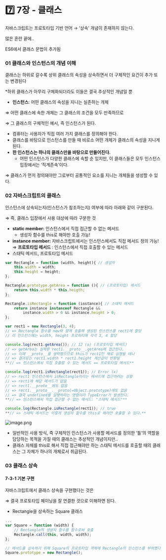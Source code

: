# 7️⃣ 7장 - 클래스

자바스크립트는 프로토타입 기반 언어 → ‘상속’ 개념이 존재하지 않는다.

많은 혼란 끝에..

ES6에서 클래스 문법이 추가됨

### 01 클래스와 인스턴스의 개념 이해

클래스는 하위로 갈수록 상위 클래스의 속성을 상속하면서 더 구체적인 요건이 추가 또는 변경된다

\*하위 클래스가 아무리 구체화되더라도 이들은 결국 추상적인 개념일 뿐

* **인스턴스**: 어떤 클래스의 속성을 지니는 실존하는 개체

⇒ 어떤 클래스에 속한 개체는 그 클래스의 조건을 모두 만족하므로

⇒ 그 클래스의 구체적인 예시, 즉 인스턴스가 된다.

* 컴퓨터는 사용자가 직접 여러 가지 클래스를 정의해야 한다.
* 클래스를 바탕으로 인스턴스를 만들 때 비로소 어떤 개체가 클래스의 속성을 지니게 된다.
* **한 인스턴스는 하나의 클래스만을 바탕으로 만들어진다.**
  * 어떤 인스턴스가 다양한 클래스에 속할 순 있지만, 이 클래스들은 모두 인스턴스 입장에서는 ‘직계존속’이다.

⇒ 클래스가 먼저 정의돼야만 그로부터 공통적인 요소를 지니는 개체들을 생성할 수 있다.

### 02 자바스크립트의 클래스

인스턴스에 상속되는지(인스턴스가 참조하는지) 여부에 따라 아래와 같이 구분된다.

⇒ 즉, 클래스 입장에서 사용 대상에 따라 구분한 것

* **static member:** 인스턴스에서 직접 접근할 수 없는 메서드
  * 생성자 함수를 this로 해야만 호출 가능!
* **instance member:** 자바스크립트에서는 인스턴스에서도 직접 메서드 정의 가능!⇒ **프로토타입 메서드** : 인스턴스에서 직접 호출할 수 있는 메서드
* 스태틱 메서드, 프로토타입 메서드

```jsx
var Rectangle = function (width, height){ // 생성자
	this.width = width;
	this.height = height;
};

Rectangle.prototype.getArea = function (){ // (프로토타입) 메서드
	return this.width * this.heigth;
};

Rectangle.isRectangle = function (instance){ // 스태틱 메서드
	return instance instanceof Rectangle && 
		instance.width > 0 && instance.height > 0;
};

var rect1 = new Rectangle(3, 4); 
// => Rectangle 함수를 new와 함께 호출해 생성된 인스턴스를 rect1에 할당
// 이 인스턴스에는 width, height 프로퍼티에 각각 3, 4 할당

console.log(rect1.getArea()); // 12 (o) (프로토타입 메서드)
// => getArea는 실제론 rect1.__proto__.getArea에 접근한다.
// => 이때 __proto__를 생략했으므로 this가 rect1인 채로 실행될 테니
// => 결과로는 rect1.width * rect1.height 계산값이 반환됨
**// => 인스턴스에서 직접 호출할 수 있는 메서드 == 프로토타입 메서드**

console.log(rect1.isRectangle(rect1)); // Error (x)
// => rect1 인스턴스에서 isRectangle이라는 메서드에 접근하려는 상황
// => rect1에 해당 메서드가 없음 
// => rect1.__proto__에도 없음
// => rect1.__proto__.__proto(=Object.prototype)에도 없음
// => 결국 undefined를 실행하라는 명령이라 TypeError가 발생한다.
**// => 인스턴스에서 직접 접근할 수 없는 메서드: "스태틱 메서드"**

console.log(Rectangle.isRectangle(rect1)); // true
**// => 스태틱 메서드는 이렇게 생성자 함수를 this로 해야만 호출할 수 있다.**
```

![image.png](attachment:c3dde1a2-9859-4db8-ab1b-d8ec9e7edc37:image.png)

* 일반적인 사용 방식, 즉 구체적인 인스턴스가 사용할 메서드를 정의한 ‘틀’의 역할을 담당하는 목적을 가질 때의 클래스는 추상적인 개념이지만..
* 클래스 자체를 this로 해서 직접 접근해야만 하는 스태틱 메서드를 호출할 때의 클래스는 그 자체가 하나의 개체로서 취급된다.

### 03 클래스 상속

#### 7-3-1 기본 구현

자바스크립트에서 클래스 상속을 구현했다는 것은

⇒ 결국 프로토타입 체이닝을 잘 연결한 것으로 이해하면 된다.

* Rectangle을 상속하는 Square 클래스

```jsx
...
var Square = function (width) {
	// Rectangle의 생성자 함수를 함수로써 호출
	Rectangle.call(this, width, width);
};

// 메서드를 상속하기 위해 Square의 프로토타입 객체에 Rectangle의 인스턴스를 부여했다.
Square.prototype = new Rectangle();
```
